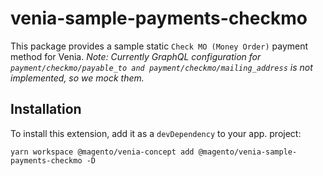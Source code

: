 # venia-sample-payments-checkmo

This package provides a sample static `Check MO (Money Order)` payment method for Venia.
_Note: Currently GraphQL configuration for `payment/checkmo/payable_to and payment/checkmo/mailing_address` is not implemented, so we mock them._

## Installation

To install this extension, add it as a `devDependency` to your app.
project:

`yarn workspace @magento/venia-concept add @magento/venia-sample-payments-checkmo -D`

